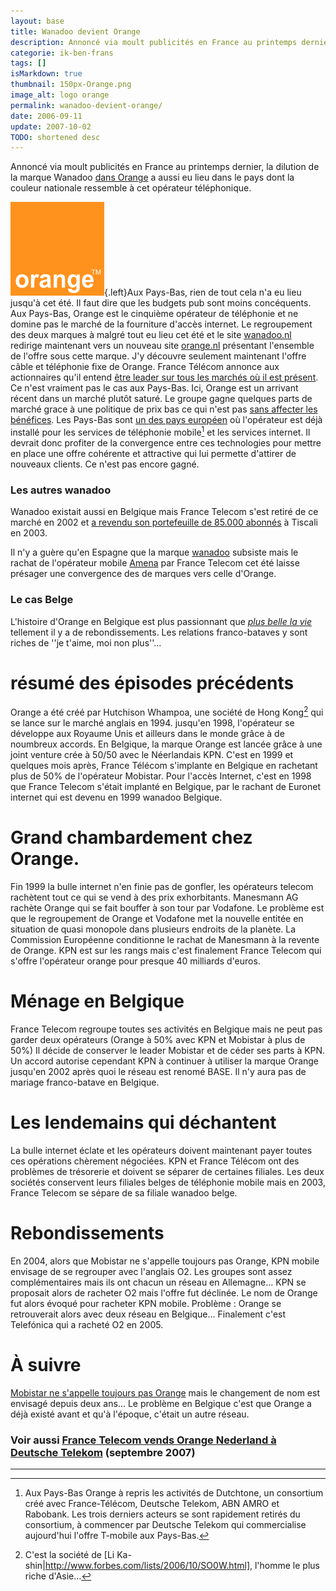 ```yaml
---
layout: base
title: Wanadoo devient Orange
description: Annoncé via moult publicités en France au printemps dernier, la dilution de la marque Wanadoo dans Orange a aussi eu lieu dans le pays dont la couleur nationa
categorie: ik-ben-frans
tags: []
isMarkdown: true
thumbnail: 150px-Orange.png
image_alt: logo orange
permalink: wanadoo-devient-orange/
date: 2006-09-11
update: 2007-10-02
TODO: shortened desc 
---
```


Annoncé via moult publicités en France au printemps dernier, la dilution de la marque Wanadoo [dans Orange](http://super.orange.fr/) a aussi eu lieu dans le pays dont la couleur nationale ressemble à cet opérateur téléphonique.

![logo orange](150px-Orange.png){.left}Aux Pays-Bas, rien de tout cela n'a eu lieu jusqu'à cet été. Il faut dire que les budgets pub sont moins concéquents. Aux Pays-Bas, Orange est le cinquième opérateur de téléphonie et ne domine pas le marché de la fourniture d'accès internet. Le regroupement des deux marques à malgré tout eu lieu cet été et le site [wanadoo.nl](http://www.wanadoo.nl/) redirige maintenant vers un nouveau site [orange.nl](http://www.orange.nl/) présentant l'ensemble de l'offre sous cette marque. J'y découvre seulement maintenant l'offre câble et téléphonie fixe de Orange. France Télécom annonce aux actionnaires qu'il entend [être leader sur tous les marchés où il est présent](http://www.francetelecom.com/fr/groupe/strategie/). Ce n'est vraiment pas le cas aux Pays-Bas. Ici, Orange est un arrivant récent dans un marché plutôt saturé. Le groupe gagne quelques parts de marché grace à une politique de prix bas ce qui n'est pas [sans affecter les bénéfices](http://www.planet.nl/planet/show/id=118880/contentid=736178/sc=eb2dec). Les Pays-Bas sont [un des pays européen](http://www.francetelecom.com/fr/groupe/strategie/strat/next/international/att00037975/europe.gif) où l'opérateur est déjà installé pour les services de téléphonie mobile[^1] et les services internet. Il devrait donc profiter de la convergence entre ces technologies pour mettre en place une offre cohérente et attractive qui lui permette d'attirer de nouveaux clients. Ce n'est pas encore gagné.

### Les autres wanadoo

Wanadoo existait aussi en Belgique mais France Telecom s'est retiré de ce marché en 2002 et [a revendu son portefeuille de 85.000 abonnés](http://www.pcinpact.com/actu/news/Wanadoo_Belgique_cede_a_Tiscali.htm) à Tiscali en 2003.

Il n'y a guère qu'en Espagne que la marque [wanadoo](http://www.wanadoo.es) subsiste mais le rachat de l'opérateur mobile [Amena](http://www.amena.com/amena/index.html) par France Telecom cet été laisse présager une convergence des de marques vers celle d'Orange.

### Le cas Belge

L'histoire d'Orange en Belgique est plus passionnant que *[plus belle la vie](http://plus-belle-la-vie.france3.fr/)* tellement il y a de rebondissements. Les relations franco-bataves y sont riches de ''je t'aime, moi non plus''...

# résumé des épisodes précédents
Orange a été créé par Hutchison Whampoa, une société de Hong Kong[^2] qui se lance sur le marché anglais en 1994. jusqu'en 1998, l'opérateur se développe aux Royaume Unis et ailleurs dans le monde grâce à de noumbreux accords. En Belgique, la marque Orange est lancée grâce à une joint venture crée à 50/50 avec le Néerlandais KPN. C'est en 1999 et quelques mois après, France Télécom s'implante en Belgique en rachetant plus de 50% de l'opérateur Mobistar. Pour l'accès Internet, c'est en 1998 que France Telecom s'était implanté en Belgique, par le rachant de Euronet internet qui est devenu en 1999 wanadoo Belgique.

# Grand chambardement chez Orange.
Fin 1999 la bulle internet n'en finie pas de gonfler, les opérateurs telecom rachètent tout ce qui se vend à des prix exhorbitants. Manesmann AG rachète Orange qui se fait bouffer à son tour par Vodafone. Le problème est que le regroupement de Orange et Vodafone met la nouvelle entitée en situation de quasi monopole dans plusieurs endroits de la planète. La Commission Européenne conditionne le rachat de Manesmann à la revente de Orange. KPN est sur les rangs mais c'est finalement France Telecom qui s'offre l'opérateur orange pour presque 40 milliards d'euros. 

# Ménage en Belgique
France Telecom regroupe toutes ses activités en Belgique mais ne peut pas garder deux opérateurs (Orange à 50% avec KPN et Mobistar à plus de 50%) Il décide de conserver le leader Mobistar et de céder ses parts à KPN. Un accord autorise cependant KPN à continuer à utiliser la marque Orange jusqu'en 2002 après quoi le réseau est renomé BASE. Il n'y aura pas de mariage franco-batave en Belgique.

# Les lendemains qui déchantent
La bulle internet éclate et les opérateurs doivent maintenant payer toutes ces opérations chèrement négociées. KPN et France Télécom ont des problèmes de trésorerie et doivent se séparer de certaines filiales. Les deux sociétés conservent leurs filiales belges de téléphonie mobile mais en 2003, France Telecom se sépare de sa filiale wanadoo belge.

# Rebondissements
En 2004, alors que Mobistar ne s'appelle toujours pas Orange, KPN mobile envisage de se regrouper avec l'anglais O2. Les groupes sont assez complémentaires mais ils ont chacun un réseau en Allemagne... KPN se proposait alors de racheter O2 mais l'offre fut déclinée. Le nom de Orange fut alors évoqué pour racheter KPN mobile. Problème : Orange se retrouverait alors avec deux réseau en Belgique... Finalement c'est Telefónica qui a racheté O2 en 2005.

# À suivre
[Mobistar ne s'appelle toujours pas Orange](http://www.astel.be/Mobistar-se-prepare-a-devenir-Orange_1325) mais le changement de nom est envisagé depuis deux ans... Le problème en Belgique c'est que Orange a déjà existé avant et qu'à l'époque, c'était un autre réseau.

### Voir aussi [France Telecom vends Orange Nederland à Deutsche Telekom](/les-petites-courses-de-l-ete) (septembre 2007)
---
[^1]: Aux Pays-Bas Orange à repris les activités de Dutchtone, un consortium créé avec France-Télécom, Deutsche Telekom, ABN AMRO et Rabobank. Les trois derniers acteurs se sont rapidement retirés du consortium, à commencer par Deutsche Telekom qui commercialise aujourd'hui l'offre T-mobile aux Pays-Bas.
[^2]: C'est la société de [Li Ka-shin|http://www.forbes.com/lists/2006/10/SO0W.html], l'homme le plus riche d'Asie...